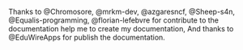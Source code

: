 Thanks to @Chromosore, @mrkm-dev, @azgaresncf, @Sheep-s4n, @Equalis-programming, @florian-lefebvre for contribute to the documentation help me to create my documentation, 
And thanks to @EduWireApps for publish the documentation.
